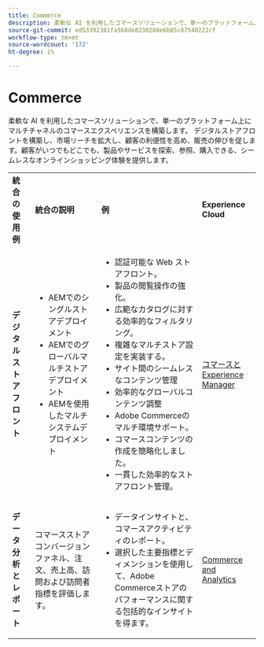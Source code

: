 ```yaml
---
title: Commerce
description: 柔軟な AI を利用したコマースソリューションで、単一のプラットフォーム上にマルチチャネルのコマースエクスペリエンスを構築します。
source-git-commit: ed53392381fa568de8230288e6b85c87540222cf
workflow-type: tm+mt
source-wordcount: '172'
ht-degree: 1%

---
```



# Commerce

柔軟な AI を利用したコマースソリューションで、単一のプラットフォーム上にマルチチャネルのコマースエクスペリエンスを構築します。 デジタルストアフロントを構築し、市場リーチを拡大し、顧客の利便性を高め、販売の伸びを促します。顧客がいつでもどこでも、製品やサービスを探索、参照、購入できる、シームレスなオンラインショッピング体験を提供します。

<table>

<!--  ROW 1  -->
<tr>
  <td><strong>統合の使用例</strong></td>
  <td><strong>統合の説明</strong></td>
  <td><strong>例</strong></td>
  <td><strong>Experience Cloud</strong></td>
 </tr>

<tr>
   <td><strong>デジタルストアフロント</strong></td>
   <td><ul>
          <li>AEMでのシングルストアデプロイメント
          <li>AEMでのグローバルマルチストアデプロイメント</li>
          <li>AEMを使用したマルチシステムデプロイメント</li>
        </ul>
  </td>
   <td>
    <ul>
          <li>認証可能な Web ストアフロント。</li>
          <li>製品の閲覧操作の強化。</li>
          <li>広範なカタログに対する効率的なフィルタリング。</li>
          <li>複雑なマルチストア設定を実装する。</li>
          <li>サイト間のシームレスなコンテンツ管理</li>
          <li>効率的なグローバルコンテンツ調整</li>
          <li>Adobe Commerceのマルチ環境サポート。</li>
          <li>コマースコンテンツの作成を簡略化しました。</li>
          <li>一貫した効率的なストアフロント管理。</li>
      </ul>
    </td>
   <td><a href="/help/integrations/integrations-between-applications/experience-manager/experience-manager-commerce.md">コマースとExperience Manager</a></td>
 </tr> 
 <tr>
   <td><strong>データ分析とレポート<strong></td>
   <td>コマースストアコンバージョンファネル、注文、売上高、訪問および訪問者指標を評価します。</td>
   <td><ul><li>データインサイトと、コマースアクティビティのレポート。</li><li>選択した主要指標とディメンションを使用して、Adobe Commerceストアのパフォーマンスに関する包括的なインサイトを得ます。</li></ul></td>
   <td><a href="/help/integrations/integrations-between-applications/commerce/commerce-analytics.md">Commerce and Analytics</a></td>
 </tr>
 </table>
